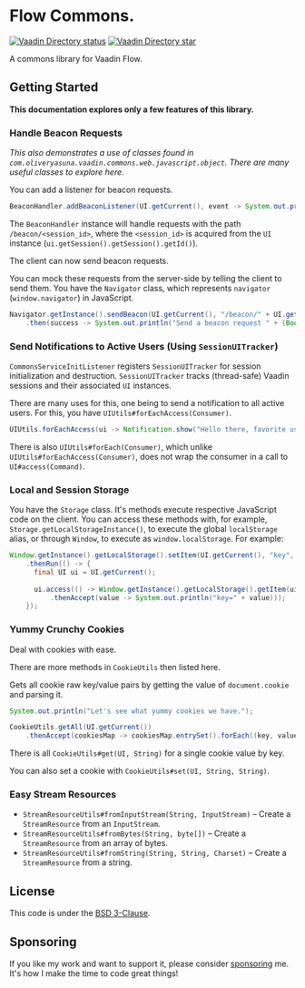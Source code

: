 # Flow Commons.

[![Vaadin Directory status](http://img.shields.io/vaadin-directory/status/flow-commons.svg)](https://vaadin.com/directory/component/flow-commons)
[![Vaadin Directory star](http://img.shields.io/vaadin-directory/star/flow-commons.svg)](https://vaadin.com/directory/component/flow-commons)
 
A commons library for Vaadin Flow.

## Getting Started

**This documentation explores only a few features of this library.**

### Handle Beacon Requests

_This also demonstrates a use of classes found in `com.oliveryasuna.vaadin.commons.web.javascript.object`.
There are many useful classes to explore here._

You can add a listener for beacon requests.

```java
BeaconHandler.addBeaconListener(UI.getCurrent(), event -> System.out.println("Beacon for UI " + event.getSource().getUIId() + " with data \"" + event.getData() + "\"."));
```

The `BeaconHandler` instance will handle requests with the path `/beacon/<session_id>`,
where the `<session_id>` is acquired from the `UI` instance (`ui.getSession().getSession().getId()`).

The client can now send beacon requests. 

You can mock these requests from the server-side by telling the client to send them.
You have the `Navigator` class, which represents `navigator` (`window.navigator`) in JavaScript.

```java
Navigator.getInstance().sendBeacon(UI.getCurrent(), "/beacon/" + UI.getCurrent().getSession().getSession().getId(), "Hello, World!")
    .then(success -> System.out.println("Send a beacon request " + (Boolean.TRUE.equals(success) ? "successfully" : "unsuccessfully") + "."));
```

### Send Notifications to Active Users (Using `SessionUITracker`)

`CommonsServiceInitListener` registers `SessionUITracker` for session initialization and destruction.
`SessionUITracker` tracks (thread-safe) Vaadin sessions and their associated `UI` instances.

There are many uses for this, one being to send a notification to all active users.
For this, you have `UIUtils#forEachAccess(Consumer)`.

```java
UIUtils.forEachAccess(ui -> Notification.show("Hello there, favorite user!"))
``` 

There is also `UIUtils#forEach(Consumer)`, which unlike `UIUtils#forEachAccess(Consumer)`,
does not wrap the consumer in a call to `UI#access(Command)`.

### Local and Session Storage

You have the `Storage` class.
It's methods execute respective JavaScript code on the client.
You can access these methods with, for example, `Storage.getLocalStorageInstance()`, to execute the global `localStorage` alias,
or through `Window`, to execute as `window.localStorage`. For example:

```java
Window.getInstance().getLocalStorage().setItem(UI.getCurrent(), "key", "value")
    .thenRun(() -> {
      final UI ui = UI.getCurrent();
      
      ui.access(() -> Window.getInstance().getLocalStorage().getItem(ui, "key")
          .thenAccept(value -> System.out.println("key=" + value)));
    });
```

### Yummy Crunchy Cookies

Deal with cookies with ease.

There are more methods in `CookieUtils` then listed here.

Gets all cookie raw key/value pairs by getting the value of `document.cookie` and parsing it.

```java
System.out.println("Let's see what yummy cookies we have.");

CookieUtils.getAll(UI.getCurrent())
    .thenAccept(cookiesMap -> cookiesMap.entrySet().forEach((key, value) -> System.out.println(key + "=" + value)));
```

There is all `CookieUtils#get(UI, String)` for a single cookie value by key.

You can also set a cookie with `CookieUtils#set(UI, String, String)`.

### Easy Stream Resources

* `StreamResourceUtils#fromInputStream(String, InputStream)` – Create a `StreamResource` from an `InputStream`.
* `StreamResourceUtils#fromBytes(String, byte[])` – Create a `StreamResource` from an array of bytes. 
* `StreamResourceUtils#fromString(String, String, Charset)` – Create a `StreamResource` from a string.

## License

This code is under the [BSD 3-Clause](LICENSE.txt).

## Sponsoring

If you like my work and want to support it, please consider [sponsoring](https://github.com/sponsors/oliveryasuna) me. It's how I make the time to code great things!
